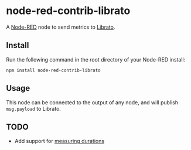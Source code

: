node-red-contrib-librato
========================

A [Node-RED](http://nodered.org) node to send metrics to [Librato](https://www.librato.com/).

Install
-------

Run the following command in the root directory of your Node-RED install:

    npm install node-red-contrib-librato

Usage
-----

This node can be connected to the output of any node, and will publish `msg.payload` to Librato.

TODO
----

  - Add support for [measuring durations](https://github.com/goodeggs/librato-node#timing)
